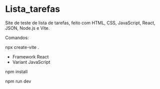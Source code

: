# Lista_tarefas
Site de teste de lista de tarefas, feito com HTML, CSS, JavaScript, React, JSON, Node.js e Vite.

Comandos:

npx create-vite .
- Framework React
- Variant JavaScript

npm install

npm run dev